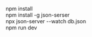 npm install <br/>
npm install -g json-serser <br/>
npx json-server --watch db.json <br/>
npm run dev


